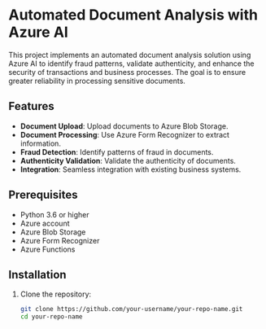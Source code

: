 # Automated Document Analysis with Azure AI

This project implements an automated document analysis solution using Azure AI to identify fraud patterns, validate authenticity, and enhance the security of transactions and business processes. The goal is to ensure greater reliability in processing sensitive documents.

## Features

- **Document Upload**: Upload documents to Azure Blob Storage.
- **Document Processing**: Use Azure Form Recognizer to extract information.
- **Fraud Detection**: Identify patterns of fraud in documents.
- **Authenticity Validation**: Validate the authenticity of documents.
- **Integration**: Seamless integration with existing business systems.

## Prerequisites

- Python 3.6 or higher
- Azure account
- Azure Blob Storage
- Azure Form Recognizer
- Azure Functions

## Installation

1. Clone the repository:

   ```bash
   git clone https://github.com/your-username/your-repo-name.git
   cd your-repo-name
